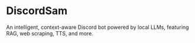 # DiscordSam
An intelligent, context-aware Discord bot powered by local LLMs, featuring RAG, web scraping, TTS, and more.
